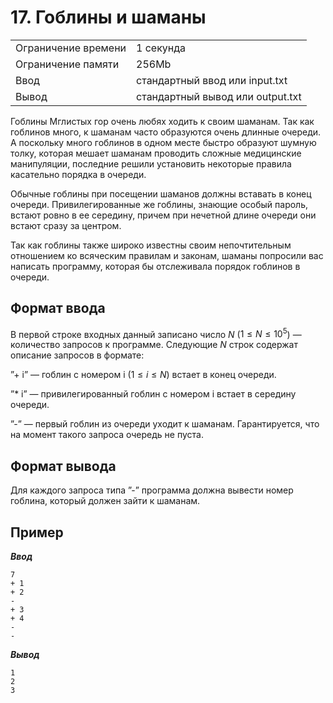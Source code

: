 # 17. Гоблины и шаманы

|                   |                                |
|-------------------|--------------------------------|
|Ограничение времени|1 секунда                       |
|Ограничение памяти |256Mb                           |
|Ввод               |стандартный ввод или input.txt  |
|Вывод              |стандартный вывод или output.txt|

Гоблины Мглистых гор очень любях ходить к своим шаманам. Так как гоблинов много, к шаманам часто образуются очень длинные очереди. А поскольку много гоблинов в одном месте быстро образуют шумную толку, которая мешает шаманам проводить сложные медицинские манипуляции, последние решили установить некоторые правила касательно порядка в очереди.

Обычные гоблины при посещении шаманов должны вставать в конец очереди. Привилегированные же гоблины, знающие особый пароль, встают ровно в ее середину, причем при нечетной длине очереди они встают сразу за центром.

Так как гоблины также широко известны своим непочтительным отношением ко всяческим правилам и законам, шаманы попросили вас написать программу, которая бы отслеживала порядок гоблинов в очереди.

## Формат ввода

В первой строке входных данный записано число $N$ ($1≤N≤10^{5}$) — количество запросов к программе. Следующие $N$ строк содержат описание запросов в формате:

”+ i” — гоблин с номером i ($1≤i≤N$) встает в конец очереди.

”* i” — привилегированный гоблин с номером i встает в середину очереди.

”-” — первый гоблин из очереди уходит к шаманам. Гарантируется, что на момент такого запроса очередь не пуста.

## Формат вывода

Для каждого запроса типа ”-” программа должна вывести номер гоблина, который должен зайти к шаманам.

## Пример

***Ввод***

```text
7
+ 1
+ 2
-
+ 3
+ 4
-
-
```

***Вывод***

```text
1
2
3
```
